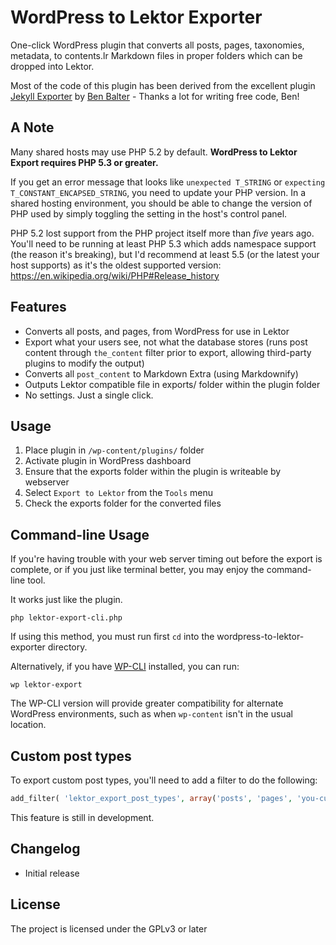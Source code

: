# WordPress to Lektor Exporter

One-click WordPress plugin that converts all posts, pages, taxonomies, metadata, to contents.lr Markdown files in proper folders which can be dropped into Lektor.

Most of the code of this plugin has been derived from the excellent plugin [Jekyll Exporter](https://github.com/benbalter/wordpress-to-jekyll-exporter) by [Ben Balter](https://github.com/benbalter) - Thanks a lot for writing free code, Ben!

## A Note

Many shared hosts may use PHP 5.2 by default. **WordPress to Lektor Export requires PHP 5.3 or greater.**

If you get an error message that looks like `unexpected T_STRING` or `expecting T_CONSTANT_ENCAPSED_STRING`, you need to update your PHP version. In a shared hosting environment, you should be able to change the version of PHP used by simply toggling the setting in the host's control panel.

PHP 5.2 lost support from the PHP project itself more than *five* years ago. You'll need to be running at least PHP 5.3 which adds namespace support (the reason it's breaking), but I'd recommend at least 5.5 (or the latest your host supports) as it's the oldest supported version: https://en.wikipedia.org/wiki/PHP#Release_history

## Features


* Converts all posts, and pages, from WordPress for use in Lektor
* Export what your users see, not what the database stores (runs post content through `the_content` filter prior to export, allowing third-party plugins to modify the output)
* Converts all `post_content` to Markdown Extra (using Markdownify)
* Outputs Lektor compatible file in exports/ folder within the plugin folder
* No settings. Just a single click.

## Usage

1. Place plugin in `/wp-content/plugins/` folder
2. Activate plugin in WordPress dashboard
3. Ensure that the exports folder within the plugin is writeable by webserver
4. Select `Export to Lektor` from the `Tools` menu
5. Check the exports folder for the converted files

## Command-line Usage

If you're having trouble with your web server timing out before the export is complete, or if you just like terminal better, you may enjoy the command-line tool.

It works just like the plugin.

```
php lektor-export-cli.php
```

If using this method, you must run first `cd` into the wordpress-to-lektor-exporter directory.

Alternatively, if you have [WP-CLI](http://wp-cli.org) installed, you can run:

```
wp lektor-export
```

The WP-CLI version will provide greater compatibility for alternate WordPress environments, such as when `wp-content` isn't in the usual location.

## Custom post types

To export custom post types, you'll need to add a filter to do the following:

```php
add_filter( 'lektor_export_post_types', array('posts', 'pages', 'you-custom-post-type') );
```
This feature is still in development.

## Changelog

* Initial release

## License

The project is licensed under the GPLv3 or later
